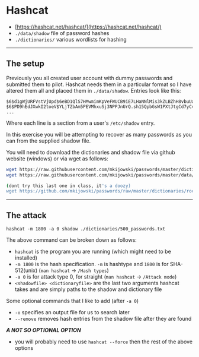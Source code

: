 # Hashcat

* [https://hashcat.net/hashcat/](https://hashcat.net/hashcat/)
* `./data/shadow` file of password hashes
* `./dictionaries/` various wordlists for hashing

---

## The setup

Previously you all created user account with dummy passwords and submitted them to pilot.  Hashcat needs them in a particular format so I have altered them all and placed them in 
`./data/shadow`.  Entries look like this:

```
$6$d1gWjURFVstVjUpd$6eBD1QlS7HMwmimKpVeFWUCB9iE7LHaNNlMis3kZLBZhH8vbuUxPaKLFxGYdKnJAWB9i8rEA8vhZiKBhOJEOH0
$6$PD9hEdJXwkI2toeV$YLjTZbAm5PEVMhxuSj3NPPJnUrQ.sh15QpbGsW1PXtJtgCd7yCvnqK/nFj830Vrx9QPahVZUawh397tJuXww60
...
```

Where each line is a section from a user's `/etc/shadow` entry.

In this exercise you will be attempting to recover as many passwords as you can from the supplied shadow file.

You will need to download the dictionaries and shadow file via github website (windows) or via wget as follows:

```bash
wget https://raw.githubusercontent.com/mkijowski/passwords/master/dictionaries/500_passwords.txt
wget https://raw.githubusercontent.com/mkijowski/passwords/master/data/shadow

(dont try this last one in class, it's a doozy)
wget https://github.com/mkijowski/passwords/raw/master/dictionaries/rockyou.txt.gz
```

---

## The attack

`hashcat -m 1800 -a 0 shadow ./dictionaries/500_passwords.txt`

The above command can be broken down as follows:

* `hashcat` is the program you are running (which might need to be installed)
* `-m 1800` is the hash specification.  `-m` is hashtype and `1800` is for SHA-512(unix) (`man hashcat` -> `/Hash types`)
* `-a 0` is for attack type 0, for straight (`man hashcat` -> `/Attack mode`)
* `<shadowfile> <dictionaryfile>` are the last two arguments hashcat takes and are simply paths to the shadow and dictionary file

Some optional commands that I like to add (after `-a 0`)

* `-o` specifies an output file for us to search later
* `--remove` removes hash entries from the shadow file after they are found

***A NOT SO OPTIONAL OPTION***
* you will probably need to use `hashcat --force` then the rest of the above options



